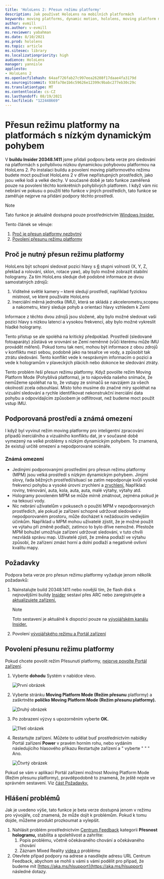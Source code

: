 ```yaml
---
title: 'HoloLens 2: Přesun režimu platformy'
description: Jak používat HoloLens na mobilních platformách
keywords: moving platforms, dynamic motion, hololens, moving platform mode
author: evmill
ms.author: v-evmill
ms.reviewer: yabahman
ms.date: 8/10/2021
ms.prod: hololens
ms.topic: article
ms.sitesec: library
ms.localizationpriority: high
audience: HoloLens
manager: yannisle
appliesto:
- HoloLens 2
ms.openlocfilehash: 64aaf726fab27c997eea26208f17daae4fa3179d
ms.sourcegitcommit: 938fa78e1b6c59626e12399c9babc277eb30c29c
ms.translationtype: MT
ms.contentlocale: cs-CZ
ms.lasthandoff: 08/19/2021
ms.locfileid: "122448669"
---
```

# <a name="moving-platform-mode-on-low-dynamic-motion-moving-platforms"></a>Přesun režimu platformy na platformách s nízkým dynamickým pohybem

V **buildu Insider 20348.1411** jsme přidali podporu beta verze pro sledování na platformách s pohyblivou nízkou dynamickou pohybovou platformou na HoloLens 2. Po instalaci buildu a povolení moving platformového režimu budete moct používat HoloLens 2 v dříve nepřístupných prostředích, jako jsou velké lodi a velké dechy. V současné době je tato funkce zaměřená pouze na povolení těchto konkrétních pohyblivých platforem. I když vám nic nebrání ve pokusu o použití této funkce v jiných prostředích, tato funkce se zaměřuje nejprve na přidání podpory těchto prostředí.

> [!NOTE]
> Tato funkce je aktuálně dostupná pouze prostřednictvím [Windows Insider.](hololens-insider.md)

Tento článek se věnuje:

1. [Proč je přesun platformy nezbytný](#why-moving-platform-mode-is-necessary)
1. [Povolení přesunu režimu platformy](#enabling-moving-platform-mode)

## <a name="why-moving-platform-mode-is-necessary"></a>Proč je nutný přesun režimu platformy

HoloLens být schopni sledovat pozici hlavy s [6](https://en.wikipedia.org/wiki/Six_degrees_of_freedom) stupni volnosti (X, Y, Z, překlad a rolování, sklon, rotace yaw), aby bylo možné zobrazit stabilní hologramy. Za tím HoloLens sleduje dvě podobné informace ze dvou samostatných zdrojů:

1. Viditelné světlé kamery – které sledují prostředí, například fyzickou místnost, ve které používáte HoloLens
1. Inerciální měrná jednotka (IMU), která se skládá z akcelerometru,scopeu a nakometru, který sleduje pohyb a orientaci hlavy vzhledem k Zemi

Informace z těchto dvou zdrojů jsou složené, aby bylo možné sledovat vaši pozici hlavy s nízkou latencí a vysokou frekvencí, aby bylo možné vykreslit hladké hologramy.

Tento přístup se ale spoléhá na kritický předpoklad. Prostředí (sledované fotoaparáty) zůstává ve srovnání se Zemí neměnné (vůči kterému může IMU provádět měření). Pokud tomu tak není, mohou být informace z obou zdrojů v konfliktu mezi sebou, podobně jako na tesařce ve vody, a způsobit tak ztrátu sledování. Tento konflikt vede k nesprávným informacím o pozici a vede k hologramům v plaveckých plácích nebo dokonce ke sledování ztráty.

Tento problém řeší přesun režimu platformy. Když povolíte režim Moving Platform Mode (Pohyblivá platforma), je to nápověda našeho snímače, že nemůžeme spoléhat na to, že vstupy ze snímačů se navzájem za všech okolností zcela odsouhlasí. Místo toho musíme do značné míry spoléhat na vizuální sledování a rychle identifikovat nekonstrukční inerciální data pohybu a odpovídajícím způsobem je odfiltrovat, než budeme moct použít vstup IMU.

## <a name="supported-environments-and-known-limitations"></a>Podporovaná prostředí a známá omezení

I když byl vyvinut režim moving platformy pro inteligentní zpracování případů inerciálního a vizuálního konfliktu dat, je v současné době vymezený na velké problémy s nízkým dynamickým pohybem. To znamená, že existují určitě omezení a nepodporované scénáře.

### <a name="known-limitations"></a>Známá omezení

- Jedinými podporovanými prostředími pro přesun režimu platformy (MPM) jsou velká prostředí s nízkým dynamickým pohybem. Jinými slovy, řada běžných prostředí/situací se zatím nepodporuje kvůli vysoké frekvenci pohybu a vysoké úrovni zrychlení a [zrychlení.](https://en.wikipedia.org/wiki/Jerk_(physics))  Například: roviny, trénování, auta, kola, auta, auta, malé výtahy, výtahy atd.
- Hologramy povoleném MPM se může mírně zmátnout, zejména pokud je na tekoucí vody.
- Nic nebrání uživatelům v pokusech o použití MPM v nepodporovaných prostředích, ale pokud je zařízení schopné udržovat sledování v nepodporovaném prostoru, může docházet k nežádoucím vedlejším účinkům. Například u MPM mohou uživatelé zjistit, že je možné použít ve výtahu při změně podlaží, zatímco to bylo dříve nemožné. Přestože MPM bohužel umožňuje zařízení udržovat sledování, v tuto chvíli nezvládá správu map. Uživatelé zjistí, že změna podlaží ve výtahu způsobí, že zařízení zmást horní a dolní podlaží a negativně ovlivní kvalitu mapy.

## <a name="prerequisites"></a>Požadavky

Podpora beta verze pro přesun režimu platformy vyžaduje jenom několik požadavků:

1. Nainstalujte build 20348.1411 nebo novější tím, že flash disk s nejnovějšími buildy [Insider](hololens-insider.md#ffu-download-and-flash-directions) sestaví přes ARC nebo zaregistrujete a [aktualizujete zařízení.](hololens-insider.md#start-receiving-insider-builds)

   > [!NOTE]
   > Toto sestavení je aktuálně k dispozici pouze na [vývojářském kanálu Insider.](hololens-insider.md#start-receiving-insider-builds)

2. Povolení [vývojářského režimu a Portál zařízení](/mixed-reality/develop/platform-capabilities-and-apis/using-the-windows-device-portal)

## <a name="enabling-moving-platform-mode"></a>Povolení přesunu režimu platformy

Pokud chcete povolit režim Přesunutí platformy, [nejprve povolte Portál zařízení](/windows/mixed-reality/develop/platform-capabilities-and-apis/using-the-windows-device-portal).

1. Vyberte **dohodu** Systém v nabídce vlevo.

   ![První obrázek](.\images\moving-platform-1z.png)

2. Vyberte stránku **Moving Platform Mode (Režim přesunu** platformy) a zaškrtněte **políčko Moving Platform Mode (Režim přesunu platformy).**

    ![Druhý obrázek](.\images\moving-platform-2z.png)

3. Po zobrazení výzvy s upozorněním vyberte **OK.**

   ![Třetí obrázek](.\images\moving-platform-3z.png)

4. Restartujte zařízení. Můžete to udělat buď prostřednictvím nabídky Portál zařízení **Power** v pravém horním rohu, nebo vydáním následujícího hlasového příkazu Restartujte zařízení a &quot; vyberte &quot; &quot; &quot; Ano.

   ![Čtvrtý obrázek](.\images\moving-platform-4z.png)

Pokud se vám v aplikaci Portál zařízení možnost Moving Platform Mode (Režim přesunu platformy), pravděpodobně to znamená, že ještě nejste ve správném sestavení. Viz [část Požadavky.](#prerequisites)

## <a name="reporting-issues"></a>Hlášení problémů

Jak je uvedeno výše, tato funkce je beta verze dostupná jenom v režimu pro vývojáře, což znamená, že může dojít k problémům. Pokud k tomu dojde, můžeme produkt prozkoumat a vylepšit.

1. Nahlásit problém prostřednictvím [Centrum Feedback](hololens-feedback.md) kategorii **Přesnost hologramu,** stabilita a spolehlivost a zahrňte:
    1. Popis problému, včetně očekávaného chování a očekávaného chování
    1. Záznam Mixed Reality [videa o](holographic-photos-and-videos.md#capture-a-mixed-reality-video) problému
2.  Otevřete případ podpory na adrese a nasdílejte adresu URL Centrum Feedback, abychom se mohli s vámi s vámi podělit pro případ, že budeme mít [https://aka.ms/hlsupport](https://aka.ms/hlsupport) následné dotazy.